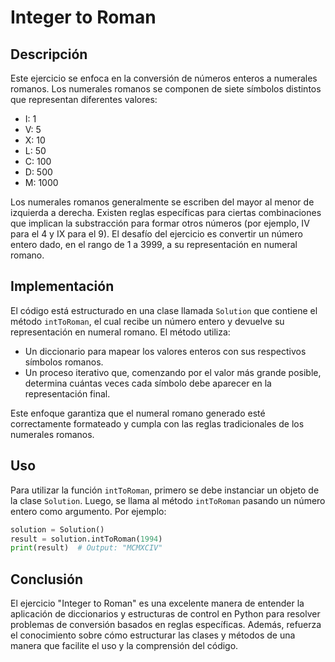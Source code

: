 # Integer to Roman

## Descripción

Este ejercicio se enfoca en la conversión de números enteros a numerales romanos. Los numerales romanos se componen de siete símbolos distintos que representan diferentes valores:

- I: 1
- V: 5
- X: 10
- L: 50
- C: 100
- D: 500
- M: 1000

Los numerales romanos generalmente se escriben del mayor al menor de izquierda a derecha. Existen reglas específicas para ciertas combinaciones que implican la substracción para formar otros números (por ejemplo, IV para el 4 y IX para el 9). El desafío del ejercicio es convertir un número entero dado, en el rango de 1 a 3999, a su representación en numeral romano.

## Implementación

El código está estructurado en una clase llamada `Solution` que contiene el método `intToRoman`, el cual recibe un número entero y devuelve su representación en numeral romano. El método utiliza:

- Un diccionario para mapear los valores enteros con sus respectivos símbolos romanos.
- Un proceso iterativo que, comenzando por el valor más grande posible, determina cuántas veces cada símbolo debe aparecer en la representación final.

Este enfoque garantiza que el numeral romano generado esté correctamente formateado y cumpla con las reglas tradicionales de los numerales romanos.

## Uso

Para utilizar la función `intToRoman`, primero se debe instanciar un objeto de la clase `Solution`. Luego, se llama al método `intToRoman` pasando un número entero como argumento. Por ejemplo:

```python
solution = Solution()
result = solution.intToRoman(1994)
print(result)  # Output: "MCMXCIV"
```

## Conclusión

El ejercicio "Integer to Roman" es una excelente manera de entender la aplicación de diccionarios y estructuras de control en Python para resolver problemas de conversión basados en reglas específicas. Además, refuerza el conocimiento sobre cómo estructurar las clases y métodos de una manera que facilite el uso y la comprensión del código.
